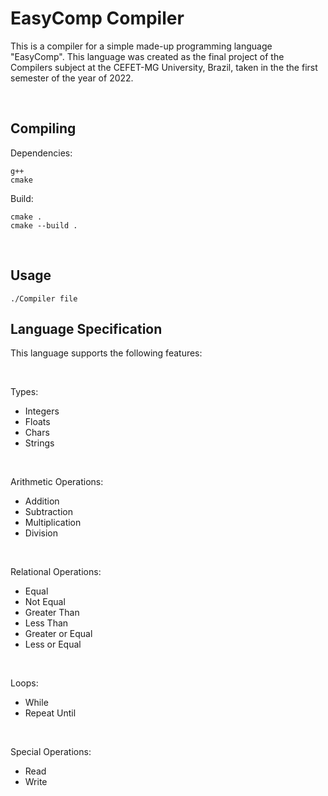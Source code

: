 # EasyComp Compiler
This is a compiler for a simple made-up programming language "EasyComp". This language was created as the final project of the Compilers subject at the CEFET-MG University, Brazil, taken in the the first semester of the year of 2022.

<br>

## Compiling

Dependencies:
```
g++
cmake
```

Build:
```
cmake .
cmake --build .
```

<br>

## Usage

```
./Compiler file
```
## Language Specification
This language supports the following features:

<br>

Types:
- Integers
- Floats
- Chars
- Strings

<br>

Arithmetic Operations:
- Addition
- Subtraction
- Multiplication
- Division

<br>

Relational Operations:
- Equal
- Not Equal
- Greater Than
- Less Than
- Greater or Equal
- Less or Equal

<br>

Loops:
- While
- Repeat Until

<br>

Special Operations:
- Read
- Write

## 
